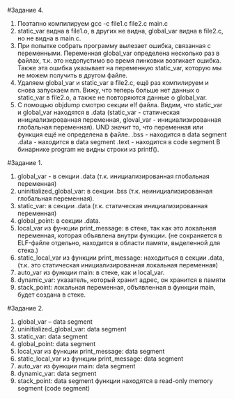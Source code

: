 #Задание 4.
1. Поэтапно компилируем gcc -c file1.c file2.c main.c
2. static_var видна в file1.o, в других не видна, global_var видна в file2.c, но не видна в main.c. 
3. При попытке собрать программу вылезает ошибка, связанная с переменными. Переменная global_var определена несколько раз в файлах, т.к. это недопустимо во время линковки возгикает ошибка. Также эта ошибка указывает на переменную static_var, которую мы не можем получить в другом файле.
4. Удаляем global_var и static_var в file2.c, ещё раз компилируем и снова запускаем nm. Вижу, что теперь больше нет данных о static_var в file2.o, а также не повторяются данные о global_var.
5. С помощью objdump смотрю секции elf файла. 
Видим, что static_var и global_var находятся в .data (static_var - статическая инициализированная переменная, gloval_var - инициализированная глобальная переменная). 
UND значит то, что переменная или функция ещё не определена в файле.
.bss - находится в data segment
.data - находится в data segment
.text - находится в code segment
В бинарнике program не видны строки из printf().

#Задание 1.
1.	global_var - в секции .data  (т.к. инициализированная глобальная переменная)
2.	uninitialized_global_var: в секции .bss (т.к. неинициализированная глобальная переменная).
3.	static_var: в секции .data (т.к. статическая инициализированная переменная)
4.	global_point: в секции .data.
5.	local_var из функции print_message: в стеке, так как это локальная переменная, которая объявлена внутри функции. (не сохраняется в ELF-файле отдельно, находится в области памяти, выделенной для стека.)
6.	static_local_var из функции print_message: находиться в секции .data, (т.к. это статическая инициализированная локальная переменная)
7.	auto_var из функции main: в стеке, как и local_var. 
8.	dynamic_var:  указатель, который хранит адрес, он хранится в памяти
9.	stack_point: локальная переменная, объявленная в функции main, будет создана в стеке.

#Задание 2.
1.	global_var – data segment 
2.	uninitialized_global_var: data segment
3.	static_var: data segment
4.	global_point: data segment
5.	local_var из функции print_message: data segment
6.	static_local_var из функции print_message: data segment
7.	auto_var из функции main: data segment 
8.	dynamic_var:  data segment
9.	stack_point: data segment
функции находятся в read-only memory segment (code segment)
